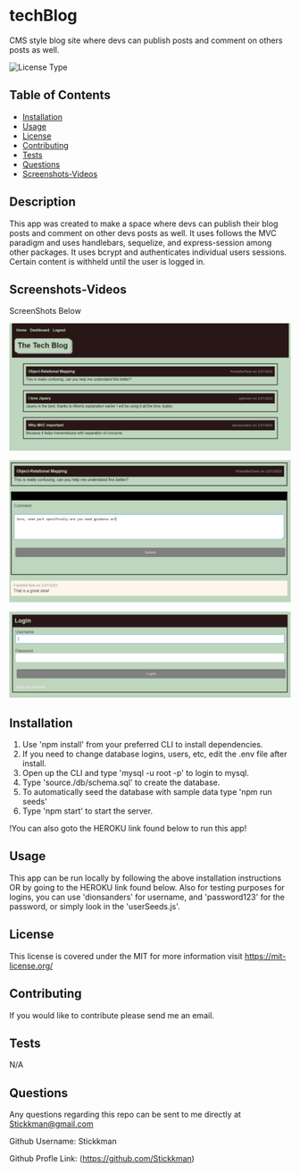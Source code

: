 # techBlog
CMS style blog site where devs can publish posts and comment on others posts as well.

![License Type](https://shields.io/badge/license-MIT-blue)
## Table of Contents
* [Installation](#installation)
* [Usage](#usage)
* [License](#license)
* [Contributing](#contributing)
* [Tests](#tests)
* [Questions](#questions)
* [Screenshots-Videos](#screenshots-videos)


## Description
This app was created to make a space where devs can publish their blog posts and comment on other devs posts as well.  It uses follows the MVC paradigm and uses handlebars, sequelize, and express-session among other packages.  It uses bcrypt and authenticates individual users sessions.  Certain content is withheld until the user is logged in.

## Screenshots-Videos

ScreenShots Below

![Application Demo Screenshot1](https://github.com/Stickkman/techBlog14/blob/main/assets/screenshot01.jpg?raw=true)

![Application Demo Screenshot2](https://github.com/Stickkman/techBlog14/blob/main/assets/screenshot02.jpg?raw=true)

![Application Demo Screenshot3](https://github.com/Stickkman/techBlog14/blob/main/assets/screenshot03.jpg?raw=true)

## Installation

1. Use 'npm install' from your preferred CLI to install dependencies. 
2. If you need to change database logins, users, etc, edit the .env file after install.
3. Open up the CLI and type 'mysql -u root -p' to login to mysql.
4. Type 'source./db/schema.sql' to create the database.
6. To automatically seed the database with sample data type 'npm run seeds'
7. Type 'npm start' to start the server.

!You can also goto the HEROKU link found below to run this app!

## Usage

This app can be run locally by following the above installation instructions OR
by going to the HEROKU link found below.  Also for testing purposes for logins, 
you can use 'dionsanders' for username, and 'password123' for the password, or
simply look in the 'userSeeds.js'. 

## License
This license is covered under the MIT
 for more information visit https://mit-license.org/

## Contributing
If you would like to contribute please send me an email.

## Tests
N/A

## Questions
Any questions regarding this repo can be sent to me directly at Stickkman@gmail.com

Github Username: Stickkman

Github Profle Link: (https://github.com/Stickkman)






